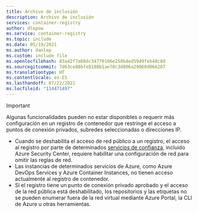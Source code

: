 ```yaml
---
title: Archivo de inclusión
description: Archivo de inclusión
services: container-registry
author: dlepow
ms.service: container-registry
ms.topic: include
ms.date: 05/19/2021
ms.author: danlep
ms.custom: include file
ms.openlocfilehash: 83a42f7a68dc34770106e258b4ed5949feb48c8d
ms.sourcegitcommit: 7d63ce88bfe8188b1ae70c3d006a29068d066287
ms.translationtype: HT
ms.contentlocale: es-ES
ms.lasthandoff: 07/22/2021
ms.locfileid: "114471497"
---
```

> [!IMPORTANT]
> Algunas funcionalidades pueden no estar disponibles o requerir más configuración en un registro de contenedor que restringe el acceso a puntos de conexión privados, subredes seleccionadas o direcciones IP. 
> * Cuando se deshabilita el acceso de red público a un registro, el acceso al registro por parte de determinados [servicios de confianza](../articles/container-registry/allow-access-trusted-services.md), incluido Azure Security Center, requiere habilitar una configuración de red para omitir las reglas de red.
> * Las instancias de determinados servicios de Azure, como Azure DevOps Services y Azure Container Instances, no tienen acceso actualmente al registro de contenedor.
> * Si el registro tiene un punto de conexión privado aprobado y el acceso de la red pública está deshabilitado, los repositorios y las etiquetas no se pueden enumerar fuera de la red virtual mediante Azure Portal, la CLI de Azure u otras herramientas.
